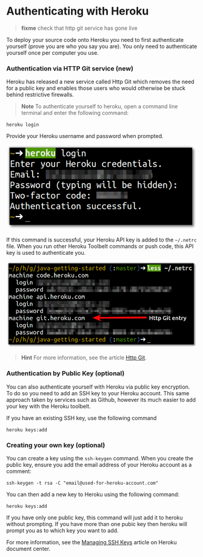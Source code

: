 # Authenticating with Heroku

> **fixme** check that http git service has gone live

  To deploy your source code onto Heroku you need to first authenticate yourself (prove you are who you say you are).  You only need to authenticate yourself once per computer you use.

### Authentication via HTTP Git service (new)

  Heroku has released a new service called Http Git which removes the need for a public key and enables those users who would otherwise be stuck behind restrictive firewalls.  

> **Note** To authenticate yourself to heroku, open a command line terminal and enter the following command: 

    heroku login

  Provide your Heroku username and password when prompted.

![Heroku authentication](../images/heroku-login-2factor.png)
  
  If this command is successful, your Heroku API key is added to the `~/.netrc` file.  When you run other Heroku Toolbelt commands or push code, this API key is used to authenticate you.

![Heroku Http Git entry in .netrc](../images/heroku-http-git-netrc-entry.png)

> **Hint** For more information, see the article [Http Git](https://devcenter.heroku.com/articles/http-git).


  
### Authentication by Public Key (optional)
 
  You can also authenticate yourself with Heroku via public key encryption.  To do so you need to add an SSH key to your Heroku account.  This same approach taken by services such as Github, however its much easier to add your key with the Heroku toolbelt.  
  
  If you have an existing SSH key, use the following command

    heroku keys:add


### Creating your own key (optional)

  You can create a key using the `ssh-keygen` command.  When you create the public key, ensure you add the email address of your Heroku account as a comment:

    ssh-keygen -t rsa -C "email@used-for-heroku-account.com"
    
  You can then add a new key to Heroku using the following command:
  
    heroku keys:add 
    
  If you have only one public key, this command will just add it to heroku without prompting.  If you have more than one pubic key then heroku will prompt you as to which key you want to add.

  For more information, see the [Managing SSH Keys](https://devcenter.heroku.com/articles/keys) article on Heroku document center.
  

